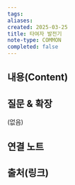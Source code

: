 ```yaml
---
tags:
aliases: 
created: 2025-03-25
title: 타여자 발전기
note-type: COMMON
completed: false
---
```


## 내용(Content)


## 질문 & 확장

(없음)

## 연결 노트

## 출처(링크)

